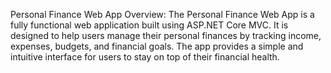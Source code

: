Personal Finance Web App
Overview:
The Personal Finance Web App is a fully functional web application built using ASP.NET Core MVC. 
It is designed to help users manage their personal finances by tracking income, expenses, budgets, and financial goals.
The app provides a simple and intuitive interface for users to stay on top of their financial health.
